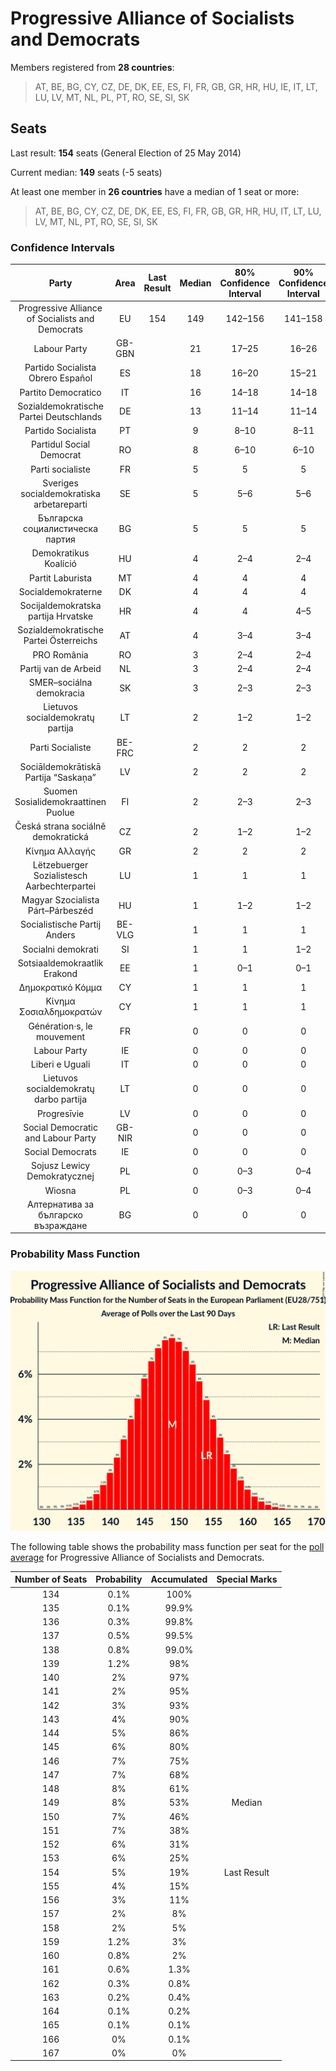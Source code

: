 # Progressive Alliance of Socialists and Democrats

Members registered from **28 countries**:

> AT, BE, BG, CY, CZ, DE, DK, EE, ES, FI, FR, GB, GR, HR, HU, IE, IT, LT, LU, LV, MT, NL, PL, PT, RO, SE, SI, SK

## Seats

Last result: **154** seats (General Election of 25 May 2014)

Current median: **149** seats (-5 seats)

At least one member in **26 countries** have a median of 1 seat or more:

> AT, BE, BG, CY, CZ, DE, DK, EE, ES, FI, FR, GB, GR, HR, HU, IT, LT, LU, LV, MT, NL, PT, RO, SE, SI, SK

### Confidence Intervals

| Party | Area | Last Result | Median | 80% Confidence Interval | 90% Confidence Interval | 95% Confidence Interval | 99% Confidence Interval |
|:-----:|:----:|:-----------:|:------:|:-----------------------:|:-----------------------:|:-----------------------:|:-----------------------:|
| Progressive Alliance of Socialists and Democrats | EU | 154 | 149 | 142–156 | 141–158 | 139–159 | 136–162 |
| Labour Party | GB-GBN | | 21 | 17–25 | 16–26 | 15–27 | 15–27 |
| Partido Socialista Obrero Español | ES | | 18 | 16–20 | 15–21 | 15–21 | 14–22 |
| Partito Democratico | IT | | 16 | 14–18 | 14–18 | 13–19 | 13–20 |
| Sozialdemokratische Partei Deutschlands | DE | | 13 | 11–14 | 11–14 | 10–15 | 10–16 |
| Partido Socialista | PT | | 9 | 8–10 | 8–11 | 8–11 | 7–11 |
| Partidul Social Democrat | RO | | 8 | 6–10 | 6–10 | 6–11 | 6–11 |
| Parti socialiste | FR | | 5 | 5 | 5 | 5 | 5 |
| Sveriges socialdemokratiska arbetareparti | SE | | 5 | 5–6 | 5–6 | 5–6 | 4–6 |
| Българска социалистическа партия | BG | | 5 | 5 | 5 | 5 | 5 |
| Demokratikus Koalíció | HU | | 4 | 2–4 | 2–4 | 2–4 | 2–5 |
| Partit Laburista | MT | | 4 | 4 | 4 | 4 | 4 |
| Socialdemokraterne | DK | | 4 | 4 | 4 | 4 | 4–5 |
| Socijaldemokratska partija Hrvatske | HR | | 4 | 4 | 4–5 | 4–5 | 3–5 |
| Sozialdemokratische Partei Österreichs | AT | | 4 | 3–4 | 3–4 | 3–5 | 3–5 |
| PRO România | RO | | 3 | 2–4 | 2–4 | 2–4 | 2–4 |
| Partij van de Arbeid | NL | | 3 | 2–4 | 2–4 | 2–4 | 2–4 |
| SMER–sociálna demokracia | SK | | 3 | 2–3 | 2–3 | 2–3 | 2–4 |
| Lietuvos socialdemokratų partija | LT | | 2 | 1–2 | 1–2 | 1–3 | 1–3 |
| Parti Socialiste | BE-FRC | | 2 | 2 | 2 | 2 | 2 |
| Sociāldemokrātiskā Partija “Saskaņa” | LV | | 2 | 2 | 2 | 1–3 | 1–3 |
| Suomen Sosialidemokraattinen Puolue | FI | | 2 | 2–3 | 2–3 | 2–3 | 2–3 |
| Česká strana sociálně demokratická | CZ | | 2 | 1–2 | 1–2 | 1–2 | 0–2 |
| Κίνημα Αλλαγής | GR | | 2 | 2 | 2 | 2 | 2 |
| Lëtzebuerger Sozialistesch Aarbechterpartei | LU | | 1 | 1 | 1 | 1 | 1 |
| Magyar Szocialista Párt–Párbeszéd | HU | | 1 | 1–2 | 1–2 | 1–2 | 1–3 |
| Socialistische Partij Anders | BE-VLG | | 1 | 1 | 1 | 1 | 1 |
| Socialni demokrati | SI | | 1 | 1 | 1–2 | 1–2 | 1–2 |
| Sotsiaaldemokraatlik Erakond | EE | | 1 | 0–1 | 0–1 | 0–1 | 0–1 |
| Δημοκρατικό Κόμμα | CY | | 1 | 1 | 1 | 1 | 1 |
| Κίνημα Σοσιαλδημοκρατών | CY | | 1 | 1 | 1 | 1 | 1 |
| Génération·s, le mouvement | FR | | 0 | 0 | 0 | 0 | 0 |
| Labour Party | IE | | 0 | 0 | 0 | 0 | 0 |
| Liberi e Uguali | IT | | 0 | 0 | 0 | 0 | 0 |
| Lietuvos socialdemokratų darbo partija | LT | | 0 | 0 | 0 | 0–1 | 0–1 |
| Progresīvie | LV | | 0 | 0 | 0 | 0 | 0–1 |
| Social Democratic and Labour Party | GB-NIR | | 0 | 0 | 0 | 0 | 0 |
| Social Democrats | IE | | 0 | 0 | 0 | 0 | 0 |
| Sojusz Lewicy Demokratycznej | PL | | 0 | 0–3 | 0–4 | 0–4 | 0–4 |
| Wiosna | PL | | 0 | 0–3 | 0–4 | 0–4 | 0–4 |
| Алтернатива за българско възраждане | BG | | 0 | 0 | 0 | 0 | 0 |

### Probability Mass Function

![Graph with seats probability mass function not yet produced](average-2019-07-31-seats-pmf-progressiveallianceofsocialistsanddemocrats.png "Seats Probability Mass Function")

The following table shows the probability mass function per seat for the [poll average](average-2019-07-31.html) for Progressive Alliance of Socialists and Democrats.

| Number of Seats | Probability | Accumulated | Special Marks |
|:---------------:|:-----------:|:-----------:|:-------------:|
| 134 | 0.1% | 100% |  |
| 135 | 0.1% | 99.9% |  |
| 136 | 0.3% | 99.8% |  |
| 137 | 0.5% | 99.5% |  |
| 138 | 0.8% | 99.0% |  |
| 139 | 1.2% | 98% |  |
| 140 | 2% | 97% |  |
| 141 | 2% | 95% |  |
| 142 | 3% | 93% |  |
| 143 | 4% | 90% |  |
| 144 | 5% | 86% |  |
| 145 | 6% | 80% |  |
| 146 | 7% | 75% |  |
| 147 | 7% | 68% |  |
| 148 | 8% | 61% |  |
| 149 | 8% | 53% | Median |
| 150 | 7% | 46% |  |
| 151 | 7% | 38% |  |
| 152 | 6% | 31% |  |
| 153 | 6% | 25% |  |
| 154 | 5% | 19% | Last Result |
| 155 | 4% | 15% |  |
| 156 | 3% | 11% |  |
| 157 | 2% | 8% |  |
| 158 | 2% | 5% |  |
| 159 | 1.2% | 3% |  |
| 160 | 0.8% | 2% |  |
| 161 | 0.6% | 1.3% |  |
| 162 | 0.3% | 0.8% |  |
| 163 | 0.2% | 0.4% |  |
| 164 | 0.1% | 0.2% |  |
| 165 | 0.1% | 0.1% |  |
| 166 | 0% | 0.1% |  |
| 167 | 0% | 0% |  |


